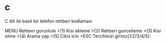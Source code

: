 # c
C dili ile basit bir telefon rehberi kodlaması

MENU
Rehberi goruntule  >(1)
Kisi ekleme        >(2)
Rehberi guncelleme >(3)
Kisi silme         >(4)
Arama yap          >(5)
Cikis icin         >ESC
Tercihinizi giriniz(1/2/3/4/5):

